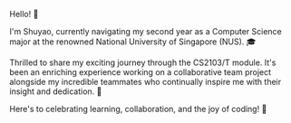 Hello! 👋

I'm Shuyao, currently navigating my second year as a Computer Science major at the renowned National University of Singapore (NUS). 🎓

Thrilled to share my exciting journey through the CS2103/T module. It's been an enriching experience working on a collaborative team project alongside my incredible teammates who continually inspire me with their insight and dedication. 🌟

Here's to celebrating learning, collaboration, and the joy of coding! 🎉
